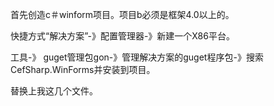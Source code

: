 首先创造c＃winform项目。项目b必须是框架4.0以上的。

快捷方式“解决方案”-》配置管理器-》新建一个X86平台。

工具-》 guget管理包gon-》管理解决方案的guget程序包-》搜索CefSharp.WinForms并安装到项目。

替换上我这几个文件。
